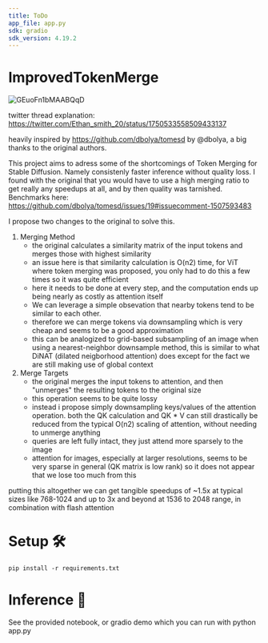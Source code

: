 ```yaml
---
title: ToDo
app_file: app.py
sdk: gradio
sdk_version: 4.19.2
---
```

# ImprovedTokenMerge
![GEuoFn1bMAABQqD](https://github.com/ethansmith2000/ImprovedTokenMerge/assets/98723285/82e03423-81e6-47da-afa4-9c1b2c1c4aeb)

twitter thread explanation: https://twitter.com/Ethan_smith_20/status/1750533558509433137

heavily inspired by https://github.com/dbolya/tomesd by @dbolya, a big thanks to the original authors.

This project aims to adress some of the shortcomings of Token Merging for Stable Diffusion. Namely consistenly faster inference without quality loss.
I found with the original that you would have to use a high merging ratio to get really any speedups at all, and by then quality was tarnished. Benchmarks here: https://github.com/dbolya/tomesd/issues/19#issuecomment-1507593483



I propose two changes to the original to solve this.
1. Merging Method
   - the original calculates a similarity matrix of the input tokens and merges those with highest similarity
   - an issue here is that similarity calculation is O(n2) time, for ViT where token merging was proposed, you only had to do this a few times so it was quite efficient
   - here it needs to be done at every step, and the computation ends up being nearly as costly as attention itself
   - We can leverage a simple obsevation that nearby tokens tend to be similar to each other.
   - therefore we can merge tokens via downsampling which is very cheap and seems to be a good approximation
   - this can be analogized to grid-based subsampling of an image when using a nearest-neighbor downsample method, this is similar to what DiNAT (dilated neigborhood attention) does except for the fact we are still making use of global context
2. Merge Targets
   - the original merges the input tokens to attention, and then "unmerges" the resulting tokens to the original size
   - this operation seems to be quite lossy
   - instead i propose simply downsampling keys/values of the attention operation. both the QK calculation and QK * V can still drastically be reduced from the typical O(n2) scaling of attention, without needing to unmerge anything
   - queries are left fully intact, they just attend more sparsely to the image
   - attention for images, especially at larger resolutions, seems to be very sparse in general (QK matrix is low rank) so it does not appear that we lose too much from this

putting this altogether we can get tangible speedups of ~1.5x at typical sizes like 768-1024 and up to 3x and beyond at 1536 to 2048 range, in combination with flash attention


# Setup 🛠
```
pip install -r requirements.txt
```

# Inference 🚀
See the provided notebook, or gradio demo which you can run with python app.py



